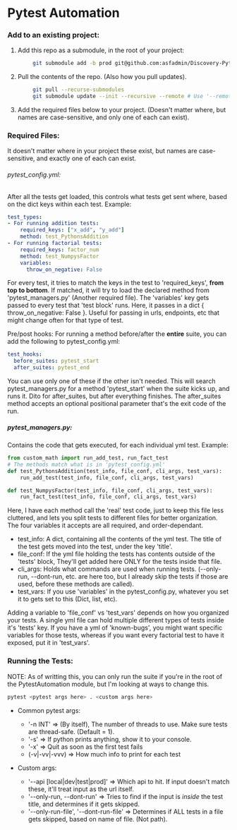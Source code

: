 # Pytest Automation

### Add to an existing project:
1) Add this repo as a submodule, in the root of your project:
```bash
        git submodule add -b prod git@github.com:asfadmin/Discovery-PytestAutomation.git
```

2) Pull the contents of the repo. (Also how you pull updates).
```bash
        git pull --recurse-submodules
        git submodule update --init --recursive --remote # Use '--remote' to pull any changes made to the testing repo since you added it.
```

3) Add the required files below to your project. (Doesn't matter where, but names are case-sensitive, and only one  of each can exist).

### Required Files:
It doesn't matter where in your project these exist, but names are case-sensitive, and exactly one of each can exist.
###### pytest_config.yml:
After all the tests get loaded, this controls what tests get sent where, based on the dict keys within each test.
Example:
```yaml
test_types:
- For running addition tests:
    required_keys: ["x_add", "y_add"]
    method: test_PythonsAddition
- For running factorial tests:
    required_keys: factor_num
    method: test_NumpysFactor
    variables:
      throw_on_negative: False
```
For every test, it tries to match the keys in the test to 'required_keys', **from top to bottom**. If matched, it will try to load the declared method from 'pytest_managers.py' (Another required file). 
The 'variables' key gets passed to every test that 'test block' runs. Here, it passes in a dict { throw_on_negative: False }. Useful for passing in urls, endpoints, etc that might change often for that type of test.

Pre/post hooks:
For running a method before/after the **entire** suite, you can add the following to pytest_config.yml:
```yaml
test_hooks:
  before_suites: pytest_start
  after_suites: pytest_end
```
You can use only one of these if the other isn't needed. This will search pytest_managers.py for a method 'pytest_start' when the suite kicks up, and runs it. Dito for after_suites, but after everything finishes. The after_suites method accepts an optional positional parameter that's the exit code of the run.

##### pytest_managers.py:
Contains the code that gets executed, for each individual yml test. 
Example:
```python
from custom_math import run_add_test, run_fact_test
# The methods match what is in 'pytest_config.yml'
def test_PythonsAddition(test_info, file_conf, cli_args, test_vars):
	run_add_test(test_info, file_conf, cli_args, test_vars)

def test_NumpysFactor(test_info, file_conf, cli_args, test_vars):
	run_fact_test(test_info, file_conf, cli_args, test_vars)
```
Here, I have each method call the 'real' test code, just to keep this file less cluttered, and lets you split tests to different files for better organization. The four variables it accepts are all required, and order-dependant.

- test_info: A dict, containing all the contents of the yml test. The title of the test gets moved into the test, under the key 'title'.
- file_conf: If the yml file holding the tests has contents outside of the 'tests' block, They'll get added here ONLY for the tests inside that file.
- cli_args: Holds what commands are used when running tests. (--only-run, --dont-run, etc. are here too, but I already skip the tests if those are used, before these methods are called).
- test_vars: If you use 'variables' in the pytest_config.py, whatever you set it to gets set to this (Dict, list, etc). 

Adding a variable to 'file_conf' vs 'test_vars' depends on how you organized your tests. A single yml file can hold multiple different types of tests inside it's 'tests' key. If you have a yml of 'known-bugs', you might want specific variables for those tests, whereas if you want every factorial test to have it exposed, put it in 'test_vars'.

### Running the Tests:
NOTE: As of writting this, you can only run the suite if you're in the root of the PytestAutomation module, but I'm looking at ways to change this.

```bash
pytest <pytest args here> . <custom args here>
```
- Common pytest args:
   - '-n INT' => (By itself), The number of threads to use. Make sure tests are thread-safe. (Default = 1).
   - '-s' => If python prints anything, show it to your console.
   - '-x' => Quit as soon as the first test fails
   - (-v|-vv|-vvv) => How much info to print for each test

- Custom args:
    - '--api [local|dev|test|prod]' => Which api to hit. If input doesn't match these, it'll treat input as the url itself.  
    - '--only-run, --dont-run' => Tries to find if the input is *inside* the test title, and determines if it  gets skipped.
    - '--only-run-file', '--dont-run-file' => Determines if ALL tests in a file gets skipped, based on name of file. (Not path).